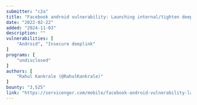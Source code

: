 ```yaml
---
submitter: "c2a"
title: "Facebook android vulnerability: Launching internal/tighten deeplink onbehalf of user"
date: "2022-02-22"
added: "2024-11-03"
description: ""
vulnerabilities: [
    "Android", "Insecure deeplink"
]
programs: [
    "undisclosed"
]
authors: [
    "Rahul Kankrale (@RahulKankrale)"
]
bounty: "3,525"
link: "https://servicenger.com/mobile/facebook-android-vulnerability-launching-internal-tighten-deeplink-onbehalf-of-user/"
---
```




